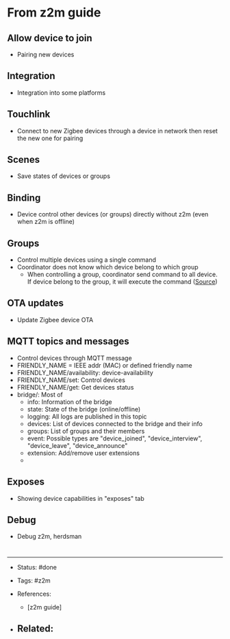 # From z2m guide

## Allow device to join
- Pairing new devices

## Integration
- Integration into some platforms

## Touchlink
- Connect to new Zigbee devices through a device in network then reset the new one for pairing

## Scenes
- Save states of devices or groups 

## Binding
- Device control other devices (or groups) directly without z2m (even when z2m is offline)

## Groups
- Control multiple devices using a single command
- Coordinator does not know which device belong to which group
	- When controlling a group, coordinator send command to all device. If device belong to the group, it will execute the command ([Source](https://www.zigbee2mqtt.io/guide/usage/groups.html#how-do-groups-work))

## OTA updates
- Update Zigbee device OTA

## MQTT topics and messages
- Control devices through MQTT message
- FRIENDLY_NAME = IEEE addr (MAC) or defined friendly name
- FRIENDLY_NAME/availability: device-availability
- FRIENDLY_NAME/set: Control devices
- FRIENDLY_NAME/get: Get devices status
- bridge/: Most of 
	- info: Information of the bridge
	- state: State of the bridge (online/offline)
	- logging: All logs are published in this topic
	- devices: List of devices connected to the bridge and their info
	- groups: List of groups and their members
	- event: Possible types are "device_joined", "device_interview", "device_leave", "device_announce"
	- extension: Add/remove user extensions
	- 

## Exposes
- Showing device capabilities in "exposes" tab

## Debug
- Debug z2m, herdsman




# 

---
- Status: #done

- Tags: #z2m 

- References:
	- [z2m guide]

- Related:
	- 
